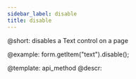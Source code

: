 ```yaml
---
sidebar_label: disable
title: disable
---          
```


@short: disables a Text control on a page





@example:
form.getItem("text").disable();


@template: api_method
@descr:


